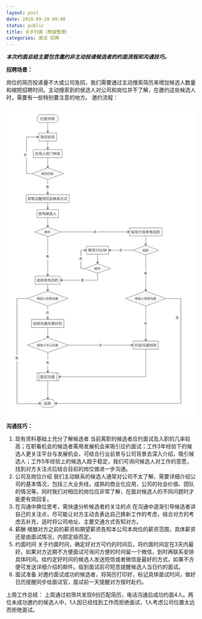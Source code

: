 ```yaml
---
layout: post
date: 2018-09-20 09:00
status: public
title: 关于约面（黎媛整理）
categories: 面试 招聘
---
```


***本次约面总结主要包含邀约非主动投递候选者的约面流程和沟通技巧。***

**招聘场景：**

岗位的简历投递量不大或公司急招，我们需要通过主动搜索简历来增加候选人数量和缩短招聘时间。主动搜索到的侯选人对公司和岗位并不了解，在邀约这些候选人时，需要有一些特别要注意的地方。
邀约流程：

![](https://raw.githubusercontent.com/Harteyang/harte.top/master/_posts/image/2018-09-20-5.png)

**沟通技巧：**

  1.	现有资料基础上充分了解候选者
  当前离职的候选者应约面试及入职的几率较高；在职看机会的候选者需用发展机会来吸引应约面试；工作3年经验下的候选人更关注平台与发展机会，可结合行业前景与公司背景去深入介绍，吸引候选人；工作5年经验上的候选人趋于稳定，我们可询问候选人对工作的意愿，找到对方关注点后结合目前的岗位做进一步沟通。
  2.	公司及岗位介绍
  我们主动联系的候选人通常对公司不太了解，需要详细介绍公司的基本情况，包括三大业务线，成熟的商业化应用，公司的社会价值、团队的情况等。同时我们对相应的岗位应非常了解，在面对候选人的不同问题时才能更有效回复。
  3.	在沟通中换位思考，需快速分析候选者的关注的点
  在沟通中逐渐引导候选者讲自己的关注点，尽可能让对方主动去表达自己换新工作的考虑，结合对方的考虑去补充，适时将公司地址、主要交通方式告知对方。
  4.	薪酬
  根据对方之前的薪资和期望薪资告知本公司本岗位的薪资范围，具体薪资还是由面试情况，内部定级而定。
  5.	约面时间
  关于约面时间，确定好对方可约的时间后，将约面时间定在3天内最好。如果对方近期不方便面试可询问方便的时间留一个微信，到时再联系安排具体时间。给约定好时间的候选人发送短信或者微信是最好的方式，如果不方便可发送详细介绍的邮件。临到面试前可短息提醒候选人当日约的面试。
  6.	面试准备
对邀约面试成功的候选者，将简历打印好，标记具体面试时间，做好日历提醒同步给面试官，面试前一天提醒对方按时赴约。

上周工作总结：
上周通过初筛共发现6份匹配简历，电话沟通后成功约面4人。两位未成功邀约的候选人中，1人因已经找到工作而拒绝面试，1人考虑公司位置太远而拒绝面试。
